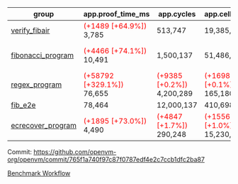 | group | app.proof_time_ms | app.cycles | app.cells_used | leaf.proof_time_ms | leaf.cycles | leaf.cells_used |
| -- | -- | -- | -- | -- | -- | -- |
| [verify_fibair](https://github.com/openvm-org/openvm/blob/benchmark-results/benchmarks-dispatch/refs/heads/chore/manual-reduce/verify_fibair-765f1a740f97c87f0787edf4e2c7ccb1dfc2ba87.md) |<span style='color: red'>(+1489 [+64.9%])</span> 3,785 |  513,747 |  19,385,753 |- | - | - |
| [fibonacci_program](https://github.com/openvm-org/openvm/blob/benchmark-results/benchmarks-dispatch/refs/heads/chore/manual-reduce/fibonacci-765f1a740f97c87f0787edf4e2c7ccb1dfc2ba87.md) |<span style='color: red'>(+4466 [+74.1%])</span> 10,491 |  1,500,137 |  51,486,676 |<span style='color: red'>(+5998 [+76.1%])</span> 13,877 | <span style='color: red'>(+21201 [+1.2%])</span> 1,854,900 | <span style='color: red'>(+126632 [+0.2%])</span> 75,613,849 |
| [regex_program](https://github.com/openvm-org/openvm/blob/benchmark-results/benchmarks-dispatch/refs/heads/chore/manual-reduce/regex-765f1a740f97c87f0787edf4e2c7ccb1dfc2ba87.md) |<span style='color: red'>(+58792 [+329.1%])</span> 76,655 | <span style='color: red'>(+9385 [+0.2%])</span> 4,200,289 | <span style='color: red'>(+169837 [+0.1%])</span> 165,180,746 |<span style='color: red'>(+9798 [+51.1%])</span> 28,990 | <span style='color: red'>(+27849 [+0.9%])</span> 3,056,532 | <span style='color: red'>(+169256 [+0.1%])</span> 163,454,497 |
| [fib_e2e](https://github.com/openvm-org/openvm/blob/benchmark-results/benchmarks-dispatch/refs/heads/chore/manual-reduce/fib_e2e-765f1a740f97c87f0787edf4e2c7ccb1dfc2ba87.md) | 78,464 |  12,000,137 |  410,698,060 | 93,733 |  11,580,679 |  462,182,933 |
| [ecrecover_program](https://github.com/openvm-org/openvm/blob/benchmark-results/benchmarks-dispatch/refs/heads/chore/manual-reduce/ecrecover-765f1a740f97c87f0787edf4e2c7ccb1dfc2ba87.md) |<span style='color: red'>(+1895 [+73.0%])</span> 4,490 | <span style='color: red'>(+4847 [+1.7%])</span> 290,248 | <span style='color: red'>(+155632 [+1.0%])</span> 15,230,665 |<span style='color: red'>(+14927 [+66.0%])</span> 37,529 | <span style='color: red'>(+88640 [+2.1%])</span> 4,255,294 | <span style='color: red'>(+3197962 [+1.3%])</span> 244,607,601 |


Commit: https://github.com/openvm-org/openvm/commit/765f1a740f97c87f0787edf4e2c7ccb1dfc2ba87

[Benchmark Workflow](https://github.com/openvm-org/openvm/actions/runs/12915781220)
